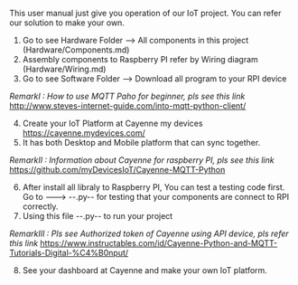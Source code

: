 This user manual just give you operation of our IoT project. You can refer our solution to make your own.

1. Go to see Hardware Folder --> All components in this project (Hardware/Components.md)
2. Assembly components to Raspberry PI refer by Wiring diagram (Hardware/Wiring.md)
3. Go to see Software Folder --> Download all program to your RPI device

*RemarkI : How to use MQTT Paho for beginner, pls see this link* http://www.steves-internet-guide.com/into-mqtt-python-client/

4. Create your IoT Platform at Cayenne my devices https://cayenne.mydevices.com/
5. It has both Desktop and Mobile platform that can sync together.

*RemarkII : Information about Cayenne for raspberry PI, pls see this link* https://github.com/myDevicesIoT/Cayenne-MQTT-Python

6. After install all libraly to Raspberry PI, You can test a testing code first. Go to ---> --.py--
   for testing that your components are connect to RPI correctly.
7. Using this file --.py-- to run your project 

*RemarkIII : Pls see Authorized token of Cayenne using API device, pls refer this link* https://www.instructables.com/id/Cayenne-Python-and-MQTT-Tutorials-Digital-%C4%B0nput/

8. See your dashboard at Cayenne and make your own IoT platform.

